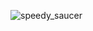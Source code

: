 ![speedy_saucer](https://github.com/nielsenchristoffer93/speedy_saucer/assets/6544118/5c3e9426-3ffc-4acf-bba6-50ffaf5a4da5)
